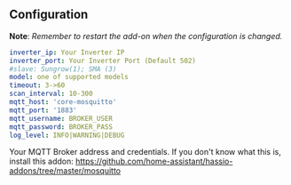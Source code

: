 ## Configuration

**Note**: _Remember to restart the add-on when the configuration is changed._


```yaml
inverter_ip: Your Inverter IP
inverter_port: Your Inverter Port (Default 502)
#slave: Sungrow(1); SMA (3)
model: one of supported models
timeout: 3->60
scan_interval: 10-300
mqtt_host: 'core-mosquitto'
mqtt_port: '1883'
mqtt_username: BROKER_USER
mqtt_password: BROKER_PASS
log_level: INFO|WARNING|DEBUG
```

Your MQTT Broker address and credentials. If you don't know what this is, install this addon:
https://github.com/home-assistant/hassio-addons/tree/master/mosquitto

